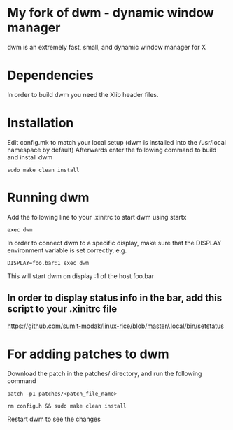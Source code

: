 # My fork of dwm - dynamic window manager
dwm is an extremely fast, small, and dynamic window manager for X

# Dependencies
In order to build dwm you need the Xlib header files.

# Installation
Edit config.mk to match your local setup (dwm is installed into the /usr/local namespace by default)
Afterwards enter the following command to build and install dwm
```
sudo make clean install
```

# Running dwm
Add the following line to your .xinitrc to start dwm using startx
```
exec dwm
```
In order to connect dwm to a specific display, make sure that the DISPLAY environment variable is set correctly, e.g.
```
DISPLAY=foo.bar:1 exec dwm
```
This will start dwm on display :1 of the host foo.bar

## In order to display status info in the bar, add this script to your .xinitrc file 
https://github.com/sumit-modak/linux-rice/blob/master/.local/bin/setstatus

# For adding patches to dwm
Download the patch in the patches/ directory, and run the following command
```
patch -p1 patches/<patch_file_name>
```
```
rm config.h && sudo make clean install
```
Restart dwm to see the changes
